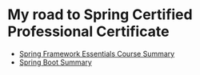 # My road to Spring Certified Professional Certificate

- [Spring Framework Essentials Course Summary](1_spring_framework_essentials/README.md)
- [Spring Boot Summary](1_spring_framework_essentials/README.md)